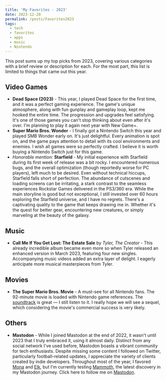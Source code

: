 ```yaml
---
title: 'My Favorites - 2023'
date: 2023-12-20
permalink: /posts/Favorites2023
tags:
  - tech
  - favorites
  - apps
  - music
  - Nintendo
---
```

This post sums up my top picks from 2023, covering various categories with a brief review or description for each. For the most part, this list is limited to things that came out this year.

## Video Games
- **Dead Space (2023)** - This year, I played Dead Space for the first time, and it was a perfect gaming experience. The game's unique atmosphere, along with fun gunplay and gameplay loop, kept me hooked the entire time. The progression and upgrades feel satisfying. It's one of those games you can't stop thinking about even after it's over. I'm planning to play it again next year with New Game+.
- **Super Mario Bros. Wonder** - I finally got a Nintendo Switch this year and played SMB Wonder early on. It's just delightful. Every animation is spot on, and the game pays attention to detail with its cool environments and enemies. I wish all games were so perfectly crafted. I believe it is worth buying a Nintendo Switch just for this game.
- *Honorable mention:* **Starfield** - My initial experience with Starfield during its first week of release was a bit rocky.  I encountered numerous bugs, and the overall optimization (though reportedly worse for PC players), left much to be desired. Even without technical hiccups, Starfield falls short of perfection. The abundance of cutscenes and loading screens can be irritating, a stark contrast to the seamless experiences Rockstar Games delivered in the PS3/360 era. While the main storyline is good but not exceptional, I still invested over 60 hours exploring the Starfield universe, and I have no regrets. There's a captivating quality to the game that keeps drawing me in. Whether it's the quest for better gear, encountering new creatures, or simply marveling at the beauty of the galaxy.

## Music
- **Call Me If You Get Lost: The Estate Sale** by *Tyler, The Creator* - This already incredible album became even more so when Tyler released an enhanced version in March 2023, featuring four new singles. Accompanying music videos added an extra layer of delight. I eagerly anticipate more musical masterpieces from Tyler.

## Movies
- **The Super Mario Bros. Movie** - A must-see for all  Nintendo fans. The 92-minute movie is loaded with Nintendo game references. The [soundtrack](https://music.apple.com/us/album/the-super-mario-bros-movie-original-motion-picture/1679090104) is great — I still listen to it. I really hope we will see a sequel, which considering the movie's commercial success is very likely.

## Others
- **Mastodon** - While I joined Mastodon at the end of 2022, it wasn't until 2023 that I truly embraced it, using it almost daily. Distinct from any social network I've used before, Mastodon boasts a vibrant community for tech enthusiasts. Despite missing some content I followed on Twitter, particularly football-related updates, I appreciate the variety of clients created by indie developers. Throughout most of the year, I favored [Mona](https://apps.apple.com/us/app/mona-for-mastodon/id1659154653) and [Elk](https://elk.zone/), but I'm currently testing [Mammoth](https://getmammoth.app), the latest discovery in my Mastodon journey. Click here to follow me on [Mastodon](https://mastodon.world/@cherrysandwich).